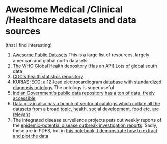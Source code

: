 # Awesome Medical /Clinical /Healthcare datasets and data sources 
(that I find interesting)


1. [Awesome Public Datasets](https://github.com/awesomedata/awesome-public-datasets#healthcare) This is a large list of resources, largely american and global north datasets
2. [The WHO Global Health depository (Has an API)](https://www.who.int/data/gho/info/gho-odata-api) Lots of global south data
3. [CDC's health statistics repository](https://data.cdc.gov/browse?category=NCHS&sortBy=last_modified)
4. [KURIAS-ECG: a 12-lead electrocardiogram database with standardized diagnosis ontology](https://www.physionet.org/content/kurias-ecg/1.0/) The ontology is super useful
5. [Indian Government's public data repository has a ton of data, freely accessible](https://data.gov.in/catalogsv2?format=json&offset=0&limit=9&sort%5B_score%5D=desc&query=health&exact_match=0)
6. [Data.gov.in also has a bunch of sectorial catalogs  which collate all the datasets from a broad topic, health, social development, food etc. are relevant](https://data.gov.in/sectors)
7. The Integrated disease survellence projects puts out weekly reports of the [epidemic-potential disease outbreak investigation reports](https://idsp.nic.in/index4.php?lang=1&level=0&linkid=427&lid=3780). Sadly, these are in PDFS, but in [this notebook, I demonstrate how to extract and plot the data](https://github.com/aflip/IDSP)
